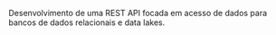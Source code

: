 Desenvolvimento de uma REST API focada em acesso de dados para bancos de dados relacionais e data lakes.